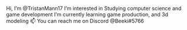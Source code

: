  Hi, I’m @TristanMann17
 I’m interested in Studying computer science and game development 
 I’m currently learning game production, and 3d modeling
 📫 You can reach me on Discord @Beeki#5766 
